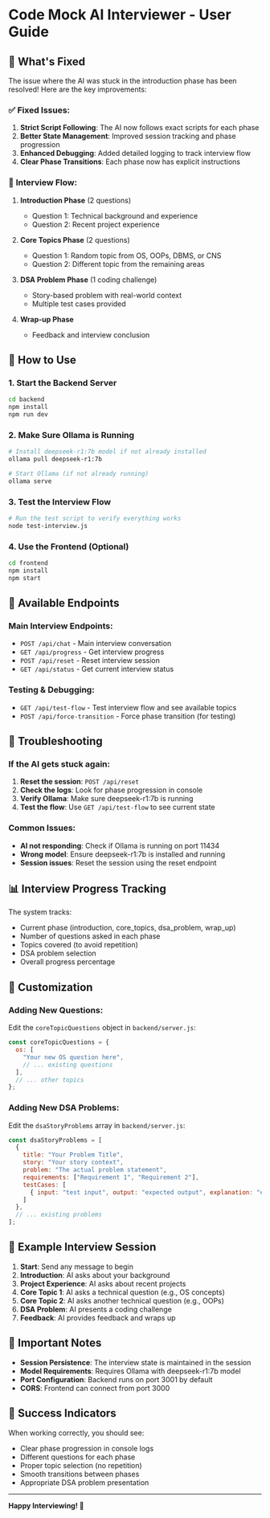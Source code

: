 # Code Mock AI Interviewer - User Guide

## 🎯 What's Fixed

The issue where the AI was stuck in the introduction phase has been resolved! Here are the key improvements:

### ✅ **Fixed Issues:**
1. **Strict Script Following**: The AI now follows exact scripts for each phase
2. **Better State Management**: Improved session tracking and phase progression
3. **Enhanced Debugging**: Added detailed logging to track interview flow
4. **Clear Phase Transitions**: Each phase now has explicit instructions

### 🔄 **Interview Flow:**
1. **Introduction Phase** (2 questions)
   - Question 1: Technical background and experience
   - Question 2: Recent project experience
   
2. **Core Topics Phase** (2 questions)
   - Question 1: Random topic from OS, OOPs, DBMS, or CNS
   - Question 2: Different topic from the remaining areas
   
3. **DSA Problem Phase** (1 coding challenge)
   - Story-based problem with real-world context
   - Multiple test cases provided
   
4. **Wrap-up Phase**
   - Feedback and interview conclusion

## 🚀 How to Use

### 1. Start the Backend Server
```bash
cd backend
npm install
npm run dev
```

### 2. Make Sure Ollama is Running
```bash
# Install deepseek-r1:7b model if not already installed
ollama pull deepseek-r1:7b

# Start Ollama (if not already running)
ollama serve
```

### 3. Test the Interview Flow
```bash
# Run the test script to verify everything works
node test-interview.js
```

### 4. Use the Frontend (Optional)
```bash
cd frontend
npm install
npm start
```

## 🔧 Available Endpoints

### Main Interview Endpoints:
- `POST /api/chat` - Main interview conversation
- `GET /api/progress` - Get interview progress
- `POST /api/reset` - Reset interview session
- `GET /api/status` - Get current interview status

### Testing & Debugging:
- `GET /api/test-flow` - Test interview flow and see available topics
- `POST /api/force-transition` - Force phase transition (for testing)

## 🐛 Troubleshooting

### If the AI gets stuck again:
1. **Reset the session**: `POST /api/reset`
2. **Check the logs**: Look for phase progression in console
3. **Verify Ollama**: Make sure deepseek-r1:7b is running
4. **Test the flow**: Use `GET /api/test-flow` to see current state

### Common Issues:
- **AI not responding**: Check if Ollama is running on port 11434
- **Wrong model**: Ensure deepseek-r1:7b is installed and running
- **Session issues**: Reset the session using the reset endpoint

## 📊 Interview Progress Tracking

The system tracks:
- Current phase (introduction, core_topics, dsa_problem, wrap_up)
- Number of questions asked in each phase
- Topics covered (to avoid repetition)
- DSA problem selection
- Overall progress percentage

## 🎨 Customization

### Adding New Questions:
Edit the `coreTopicQuestions` object in `backend/server.js`:
```javascript
const coreTopicQuestions = {
  os: [
    "Your new OS question here",
    // ... existing questions
  ],
  // ... other topics
};
```

### Adding New DSA Problems:
Edit the `dsaStoryProblems` array in `backend/server.js`:
```javascript
const dsaStoryProblems = [
  {
    title: "Your Problem Title",
    story: "Your story context",
    problem: "The actual problem statement",
    requirements: ["Requirement 1", "Requirement 2"],
    testCases: [
      { input: "test input", output: "expected output", explanation: "explanation" }
    ]
  },
  // ... existing problems
];
```

## 🎯 Example Interview Session

1. **Start**: Send any message to begin
2. **Introduction**: AI asks about your background
3. **Project Experience**: AI asks about recent projects
4. **Core Topic 1**: AI asks a technical question (e.g., OS concepts)
5. **Core Topic 2**: AI asks another technical question (e.g., OOPs)
6. **DSA Problem**: AI presents a coding challenge
7. **Feedback**: AI provides feedback and wraps up

## 🚨 Important Notes

- **Session Persistence**: The interview state is maintained in the session
- **Model Requirements**: Requires Ollama with deepseek-r1:7b model
- **Port Configuration**: Backend runs on port 3001 by default
- **CORS**: Frontend can connect from port 3000

## 🎉 Success Indicators

When working correctly, you should see:
- Clear phase progression in console logs
- Different questions for each phase
- Proper topic selection (no repetition)
- Smooth transitions between phases
- Appropriate DSA problem presentation

---

**Happy Interviewing! 🚀** 